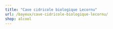 ```yaml
---
title: "Cave cidricole biologique Lecornu"
url: /bayeux/cave-cidricole-biologique-lecornu/
shop: alcool
---
```

